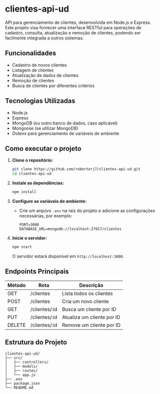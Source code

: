 # clientes-api-ud

API para gerenciamento de clientes, desenvolvida em Node.js e Express. Este projeto visa fornecer uma interface RESTful para operações de cadastro, consulta, atualização e remoção de clientes, podendo ser facilmente integrada a outros sistemas.

## Funcionalidades

- Cadastro de novos clientes
- Listagem de clientes
- Atualização de dados de clientes
- Remoção de clientes
- Busca de clientes por diferentes critérios

## Tecnologias Utilizadas

- Node.js
- Express
- MongoDB (ou outro banco de dados, caso aplicável)
- Mongoose (se utilizar MongoDB)
- Dotenv para gerenciamento de variáveis de ambiente

## Como executar o projeto

1. **Clone o repositório:**
   ```bash
   git clone https://github.com/robertorj7/clientes-api-ud.git
   cd clientes-api-ud
   ```

2. **Instale as dependências:**
   ```bash
   npm install
   ```

3. **Configure as variáveis de ambiente:**
   - Crie um arquivo `.env` na raiz do projeto e adicione as configurações necessárias, por exemplo:
     ```
     PORT=3000
     DATABASE_URL=mongodb://localhost:27017/clientes
     ```

4. **Inicie o servidor:**
   ```bash
   npm start
   ```
   O servidor estará disponível em `http://localhost:3000`.

## Endpoints Principais

| Método | Rota           | Descrição                    |
|--------|----------------|------------------------------|
| GET    | /clientes      | Lista todos os clientes      |
| POST   | /clientes      | Cria um novo cliente         |
| GET    | /clientes/:id  | Busca um cliente por ID      |
| PUT    | /clientes/:id  | Atualiza um cliente por ID   |
| DELETE | /clientes/:id  | Remove um cliente por ID     |

## Estrutura do Projeto

```
clientes-api-ud/
├── src/
│   ├── controllers/
│   ├── models/
│   ├── routes/
│   └── app.js
├── .env
├── package.json
└── README.md
```